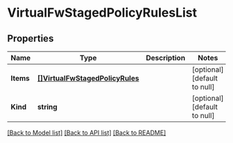 # VirtualFwStagedPolicyRulesList

## Properties
Name | Type | Description | Notes
------------ | ------------- | ------------- | -------------
**Items** | [**[]VirtualFwStagedPolicyRules**](virtual_fwStagedPolicyRules.md) |  | [optional] [default to null]
**Kind** | **string** |  | [optional] [default to null]

[[Back to Model list]](../README.md#documentation-for-models) [[Back to API list]](../README.md#documentation-for-api-endpoints) [[Back to README]](../README.md)


